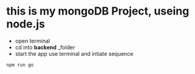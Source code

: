 <h1>this is my mongoDB Project, useing node.js</h1>

- open terminal
- cd into **backend** _folder
- start the app use terminal and intiate sequence
```
npm run go
```